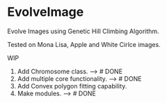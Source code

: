 # EvolveImage

Evolve Images using Genetic Hill Climbing Algorithm.

Tested on Mona Lisa, Apple and White Cirlce images. 

WIP
1. Add Chromosome class. --> # DONE
2. Add multiple core functionality. --> # DONE 
3. Add Convex polygon fitting capability.
4. Make modules. --> # DONE